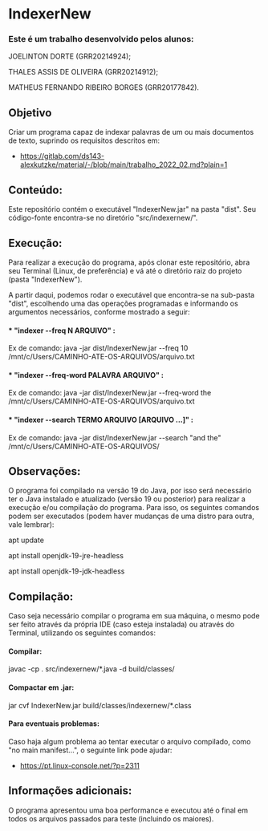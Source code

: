 # IndexerNew

### Este é um trabalho desenvolvido pelos alunos: 

JOELINTON DORTE (GRR20214924); 

THALES ASSIS DE OLIVEIRA (GRR20214912); 

MATHEUS FERNANDO RIBEIRO BORGES (GRR20177842).

## Objetivo

Criar um programa capaz de indexar palavras de um ou mais documentos de texto, suprindo os requisitos descritos em: 

*  https://gitlab.com/ds143-alexkutzke/material/-/blob/main/trabalho_2022_02.md?plain=1

## Conteúdo:

Este repositório contém o executável "IndexerNew.jar" na pasta "dist". Seu código-fonte encontra-se no diretório "src/indexernew/".

## Execução:

Para realizar a execução do programa, após clonar este repositório, abra seu Terminal (Linux, de preferência) e vá até o diretório raiz do projeto (pasta "IndexerNew").

A partir daqui, podemos rodar o executável que encontra-se na sub-pasta "dist", escolhendo uma das operações programadas e
informando os argumentos necessários, conforme mostrado a seguir:

#### * "indexer --freq N ARQUIVO" :

  Ex de comando: java -jar dist/IndexerNew.jar --freq 10 /mnt/c/Users/CAMINHO-ATE-OS-ARQUIVOS/arquivo.txt

#### * "indexer --freq-word PALAVRA ARQUIVO" :

  Ex de comando: java -jar dist/IndexerNew.jar --freq-word the /mnt/c/Users/CAMINHO-ATE-OS-ARQUIVOS/arquivo.txt

#### * "indexer --search TERMO ARQUIVO [ARQUIVO ...]" :

  Ex de comando: java -jar dist/IndexerNew.jar --search "and the" /mnt/c/Users/CAMINHO-ATE-OS-ARQUIVOS/

## Observações:

O programa foi compilado na versão 19 do Java, por isso será necessário ter o Java instalado e atualizado (versão 19 ou posterior) para realizar a execução e/ou compilação do programa. Para isso, os seguintes comandos podem ser executados (podem haver mudanças de uma distro para outra, vale lembrar):  

apt update

apt install openjdk-19-jre-headless
  
apt install openjdk-19-jdk-headless

## Compilação:

Caso seja necessário compilar o programa em sua máquina, o mesmo pode ser feito através da própria IDE (caso esteja instalada) ou através do Terminal, utilizando os seguintes comandos:

#### Compilar:

javac -cp . src/indexernew/*.java -d build/classes/

#### Compactar em .jar:

jar cvf IndexerNew.jar build/classes/indexernew/*.class

#### Para eventuais problemas:

Caso haja algum problema ao tentar executar o arquivo compilado, como "no main manifest...", o seguinte link pode ajudar:

*  https://pt.linux-console.net/?p=2311

## Informações adicionais: 

O programa apresentou uma boa performance e executou até o final em todos os arquivos passados para teste (incluindo os maiores).










